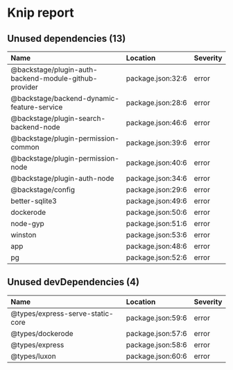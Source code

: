 # Knip report

## Unused dependencies (13)

| Name                                                  | Location          | Severity |
| :---------------------------------------------------- | :---------------- | :------- |
| @backstage/plugin-auth-backend-module-github-provider | package.json:32:6 | error    |
| @backstage/backend-dynamic-feature-service            | package.json:28:6 | error    |
| @backstage/plugin-search-backend-node                 | package.json:46:6 | error    |
| @backstage/plugin-permission-common                   | package.json:39:6 | error    |
| @backstage/plugin-permission-node                     | package.json:40:6 | error    |
| @backstage/plugin-auth-node                           | package.json:34:6 | error    |
| @backstage/config                                     | package.json:29:6 | error    |
| better-sqlite3                                        | package.json:49:6 | error    |
| dockerode                                             | package.json:50:6 | error    |
| node-gyp                                              | package.json:51:6 | error    |
| winston                                               | package.json:53:6 | error    |
| app                                                   | package.json:48:6 | error    |
| pg                                                    | package.json:52:6 | error    |

## Unused devDependencies (4)

| Name                             | Location          | Severity |
| :------------------------------- | :---------------- | :------- |
| @types/express-serve-static-core | package.json:59:6 | error    |
| @types/dockerode                 | package.json:57:6 | error    |
| @types/express                   | package.json:58:6 | error    |
| @types/luxon                     | package.json:60:6 | error    |

